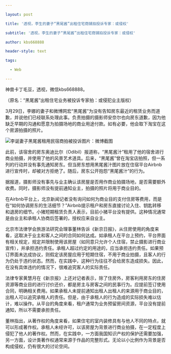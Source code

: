 ---
layout: post
title: '透视，李生的妻子“黑尾酱”出租住宅商铺拍投诉专家：或侵权'
subtitle: '透视，李生的妻子“黑尾酱”出租住宅商铺拍投诉专家：或侵权'
author: kbs668888
header-style: text
tags:
  - Web
---
神兽卡丁毛豆，透视，微信kbs668888。

（原名：“黑尾酱”出租住宅业务被投诉专家拍：或侵犯业主版权）

3月29日，李娜的妻子和微博网宏“黑尾酱”为没有告知房东最近的租赁业务而道歉，并说他们已经联系处理此事。负责拍摄的摄影师安奈尔也向房东道歉，因为他缺乏早期的沟通和愿意为拍摄场地的商业用途付款。如有必要，他会取下淘宝在这个房源拍摄的照片。

![李诞妻子黑尾酱租用民宿商拍被投诉](http://dingyue.ws.126.net/vrKsSu7yPB8at9qQWqxsrTMoJnvlExHBkjq=ElSIuFhqD1553853035201.jpg)图片：微博截图

此前，该宿舍的房东奥迪比尔（Odibil）报道称，“黑尾酱汁”租用了他的宿舍进行商业拍摄，并使用了他的风景艺术道具。后来，“黑尾酱”曾在淘宝店拍照，但一系列的行动并没有事先通知房东。但当房东想用黑尾酱汁图片放在住宿平台Airbnb进行宣传时，却被对方拒绝了。随后，房东公开抱怨“黑尾酱汁”的行为。

据报道，摄影师没有事先与业主确认该房屋是否用作商业拍摄场地，是否需要额外收费。同时，摄影师没有提前通知业主，拍摄的照片将用于商业目的。

在Airbnb平台上，北京新闻记者没有询问如何为商业目的支付住房等费用，而是在“如何协调房东的生活细节？”Airbnb提示租户和房东直接讨论入住、钥匙转移和退房的细节。小猪短期租赁负责人表示，目前小猪平台没有提供。这种情况通常是由业主和承租人协商后签署的，授权应来自业主。

北京市法律学会旅游法研究会理事董林告诉《新京日报》，从住房使用的角度来看，这取决于业主和客人之间的合同如何达成。如承租人在平台上预约，平台界面有相关规定，规定并限制使用该房屋（如同意只允许个人住宿，禁止摄影进行商业宣传），并承担违约责任。承租人超过约定的用途的，应当承担违约责任。如果预订界面未达成协议，则假定该房屋应用于短期住宿，不用于商业拍摄，且客人的行为仍处于违约状态。然而，在实践中，这种行为往往不会给房东造成损失。因此，在没有具体违约的情况下，很难追究客人的实际责任。

法律专家黄慧月在《新京报》上还对记者表示，除了住房外，房客利用房东的住房资源等商业目的进行讨价还价，都是房主与房客之间的民事行为。应提前签订使用合同，明确相关费用。如果承租人未提前通知出租人出租人的来源用于商业目的，出租人可以追究承租人的责任。但是，由于承租人的行为造成的实际损失难以估计，难以操作。从平台的角度来看，租户通常为业务预留房间资源，平台没有提前通知，所以不需要承担责任。

董林指出，从著作权的角度来看，如果住宅的室内装修具有与他人不同的特点，就可以形成著作权。承租人未经许可，以该房屋为背景进行商业拍摄，在一定程度上侵犯了他人的著作权。然而，在实践中，一方面我国知识产权的保护还需要加强，另一方面，设计类著作权通常来源于作品的完整形式。无论以小比例作为背景是否构成侵权，仍有很大的讨论空间。

